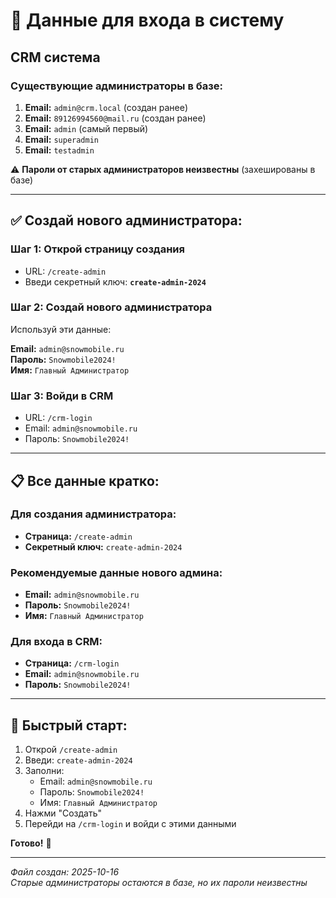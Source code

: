 # 🔑 Данные для входа в систему

## CRM система

### Существующие администраторы в базе:
1. **Email:** `admin@crm.local` (создан ранее)
2. **Email:** `89126994560@mail.ru` (создан ранее)
3. **Email:** `admin` (самый первый)
4. **Email:** `superadmin`
5. **Email:** `testadmin`

⚠️ **Пароли от старых администраторов неизвестны** (захешированы в базе)

---

## ✅ Создай нового администратора:

### Шаг 1: Открой страницу создания
- URL: `/create-admin`
- Введи секретный ключ: **`create-admin-2024`**

### Шаг 2: Создай нового администратора
Используй эти данные:

**Email:** `admin@snowmobile.ru`  
**Пароль:** `Snowmobile2024!`  
**Имя:** `Главный Администратор`

### Шаг 3: Войди в CRM
- URL: `/crm-login`
- Email: `admin@snowmobile.ru`
- Пароль: `Snowmobile2024!`

---

## 📋 Все данные кратко:

### Для создания администратора:
- **Страница:** `/create-admin`
- **Секретный ключ:** `create-admin-2024`

### Рекомендуемые данные нового админа:
- **Email:** `admin@snowmobile.ru`
- **Пароль:** `Snowmobile2024!`
- **Имя:** `Главный Администратор`

### Для входа в CRM:
- **Страница:** `/crm-login`
- **Email:** `admin@snowmobile.ru`
- **Пароль:** `Snowmobile2024!`

---

## 🎯 Быстрый старт:

1. Открой `/create-admin`
2. Введи: `create-admin-2024`
3. Заполни:
   - Email: `admin@snowmobile.ru`
   - Пароль: `Snowmobile2024!`
   - Имя: `Главный Администратор`
4. Нажми "Создать"
5. Перейди на `/crm-login` и войди с этими данными

**Готово!** 🚀

---

*Файл создан: 2025-10-16*  
*Старые администраторы остаются в базе, но их пароли неизвестны*
